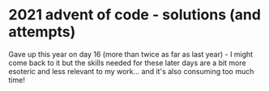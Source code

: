 # 2021 advent of code - solutions (and attempts)

Gave up this year on day 16 (more than twice as far as last year) - I might come back to it but the skills needed for these later days are a bit more esoteric and less relevant to my work... and it's also consuming too much time!

